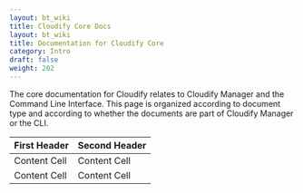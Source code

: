 ```yaml
---
layout: bt_wiki
title: Cloudify Core Docs
layout: bt_wiki
title: Documentation for Cloudify Core
category: Intro
draft: false
weight: 202
---
```

The core documentation for Cloudify relates to Cloudify Manager and the Command Line Interface. This page is organized according to document type and according to whether the documents are part of Cloudify Manager or the CLI.
 

| First Header  | Second Header |
| ------------- | ------------- |
| Content Cell  | Content Cell  |
| Content Cell  | Content Cell  |